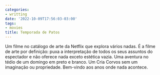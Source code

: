 ```yaml
---
categories:
- writting
date: '2022-10-09T17:56:03-03:00'
tags:
- movies
title: Temporada de Patos
---
```


Um filme no catálogo de arte da Netflix que explora vários nadas. É a filme de arte por definição: puxa a interpretação de todos os seus assuntos do espectador e não oferece nada exceto estética vazia. Uma aventura no tédio de um domingo em preto e branco. Um Cria Corvos sem um imaginação ou propriedade. Bem-vindo aos anos onde nada acontece.


